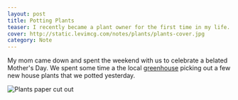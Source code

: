 ```yaml
---
layout: post
title: Potting Plants
teaser: I recently became a plant owner for the first time in my life.
cover: http://static.levimcg.com/notes/plants/plants-cover.jpg
category: Note
---
```

My mom came down and spent the weekend with us to celebrate a belated Mother's Day. We spent some time a the local [greenhouse](http://www.maysgreenhouse.net/) picking out a few new house plants that we potted yesterday.

![Plants paper cut out](http://static.levimcg.com/notes/plants/plants-web.png)

